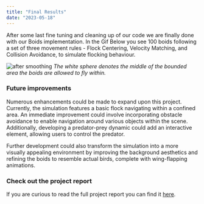 ```yaml
---
title: "Final Results"
date: "2023-05-18"
---
```


After some last fine tuning and cleaning up of our code we are finally done with our Boids implementation.
In the Gif Below you see 100 boids following a set of three movement rules - Flock Centering, Velocity Matching, and Collision Avoidance, to simulate flocking behaviour.

![after smoothing](/images/after_smoothing.gif)
_The white sphere denotes the middle of the bounded area the boids are allowed to fly within._

### Future improvements

Numerous enhancements could be made to expand upon this project. Currently, the simulation features a basic flock navigating within a confined area. An immediate improvement could involve incorporating obstacle avoidance to enable navigation around various objects within the scene. Additionally, developing a predator-prey dynamic could add an interactive element, allowing users to control the predator.

Further development could also transform the simulation into a more visually appealing environment by improving the background aesthetics and refining the boids to resemble actual birds, complete with wing-flapping animations.

### Check out the project report

If you are curious to read the full project report you can find it [here](https://docs.google.com/document/d/18AFWFQDuwscW7sqxnajGvRJDOv5nKxFRB6UkQZ_wKkQ/edit?usp=sharing).
